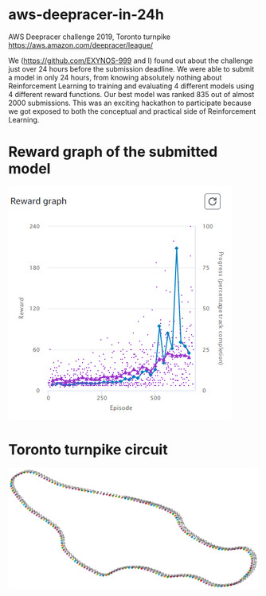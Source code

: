 # aws-deepracer-in-24h
AWS Deepracer challenge 2019, Toronto turnpike
https://aws.amazon.com/deepracer/league/

We (https://github.com/EXYNOS-999 and I) found out about the challenge just over 24 hours before the submission deadline. We were able to submit a model in only 24 hours, from knowing absolutely nothing about Reinforcement Learning to training and evaluating 4 different models using 4 different reward functions. Our best model was ranked 835 out of almost 2000 submissions. This was an exciting hackathon to participate because we got exposed to both the conceptual and practical side of Reinforcement Learning.


# Reward graph of the submitted model

![Reward graph - Toronto turnlike](https://github.com/dg1223/aws-deepracer-in-24h/blob/master/submitted-model-dg1223/reward-graph_submitted_model.PNG)

# Toronto turnpike circuit

![Toronto turnpike waypoints](https://github.com/dg1223/aws-deepracer-in-24h/blob/master/toronto-turnpike.png)
